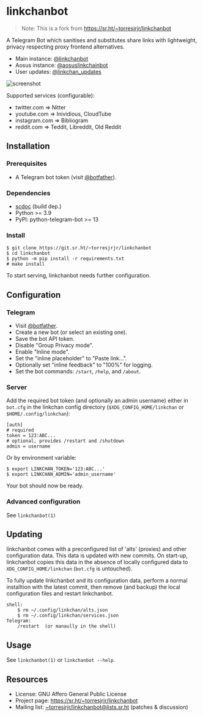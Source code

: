 linkchanbot
===========

> Note: This is a fork from <https://sr.ht/~torresjrjr/linkchanbot>

A Telegram Bot which sanitises and substitutes share links
with lightweight, privacy respecting proxy frontend alternatives.

- Main instance: [@linkchanbot](https://t.me/linkchanbot)
- Aosus instance: [@aosuslinkchainbot](https://t.me/aosuslinkchainbot)
- User updates: [@linkchan\_updates](https://t.me/linkchan_updates)

![screenshot](https://i.imgur.com/WnbOD5c.jpg)

Supported services (configurable):

- twitter.com => Nitter
- youtube.com => Inividious, CloudTube
- instagram.com => Bibliogram
- reddit.com => Teddit, Libreddit, Old Reddit


Installation
------------

### Prerequisites

- A Telegram bot token (visit [@botfather](https://t.me/botfather)).

### Dependencies

- [scdoc](https://sr.ht/~sircmpwn/scdoc) (build dep.)
- Python >= 3.9
- PyPI: python-telegram-bot >= 13

### Install

	$ git clone https://git.sr.ht/~torresjrjr/linkchanbot
	$ cd linkchanbot
	$ python -m pip install -r requirements.txt
	# make install

To start serving, linkchanbot needs further configuration.


Configuration
-------------

### Telegram

- Visit [@botfather](https://t.me/botfather).
- Create a new bot (or select an existing one).
- Save the bot API token.
- Disable "Group Privacy mode".
- Enable "Inline mode".
- Set the "inline placeholder" to "Paste link...".
- Optionally set "inline feedback" to "100%" for logging.
- Set the bot commands: `/start`, `/help`, and `/about`.

### Server

Add the required bot token (and optionally an admin username)
either in `bot.cfg` in the linkchan config directory
(`$XDG_CONFIG_HOME/linkchan` or `$HOME/.config/linkchan`):

	[auth]
	# required
	token = 123:ABC...
	# optional, provides /restart and /shutdown
	admin = username

Or by environment variable:

	$ export LINKCHAN_TOKEN='123:ABC...'
	$ export LINKCHAN_ADMIN='admin_username'

Your bot should now be ready.

### Advanced configuration

See `linkchanbot(1)`


Updating
--------

linkchanbot comes with a preconfigured list of 'alts' (proxies) and
other configuration data. This data is updated with new commits. On
start-up, linkchanbot copies this data in the absence of locally
configured data to `XDG_CONFIG_HOME/linkchan` (`bot.cfg` is untouched).

To fully update linkchanbot and its configuration data, perform a normal
installtion with the latest commit, then remove (and backup) the local
configuration files and restart linkchanbot.

	shell:
		$ rm ~/.config/linkchan/alts.json
		$ rm ~/.config/linkchan/services.json
	Telegram:
		/restart  (or manaully in the shell)


Usage
-----

See `linkchanbot(1)` or `linkchanbot --help`.


Resources
---------

- License: GNU Affero General Public License
- Project page: <https://sr.ht/~torresjrjr/linkchanbot>
- Mailing list: <~torresjrjr/linkchanbot@lists.sr.ht> (patches & discussion)

